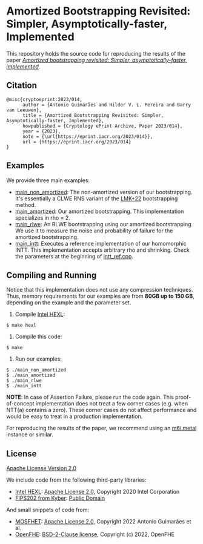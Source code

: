 # Amortized Bootstrapping Revisited: Simpler, Asymptotically-faster, Implemented

This repository holds the source code for reproducing the results of the paper *[Amortized bootstrapping revisited: Simpler, asymptotically-faster, implemented](https://eprint.iacr.org/2023/014)*.

## Citation

```
@misc{cryptoeprint:2023/014,
      author = {Antonio Guimarães and Hilder V. L. Pereira and Barry van Leeuwen},
      title = {Amortized Bootstrapping Revisited: Simpler, Asymptotically-faster, Implemented},
      howpublished = {Cryptology ePrint Archive, Paper 2023/014},
      year = {2023},
      note = {\url{https://eprint.iacr.org/2023/014}},
      url = {https://eprint.iacr.org/2023/014}
}
```

## Examples

We provide three main examples:

- [main_non_amortized](./main_non_amortized.cpp): The non-amortized version of our bootstrapping. It's essentially a CLWE RNS variant of the [LMK+22](https://eprint.iacr.org/2022/198.pdf) bootstrapping method.
- [main_amortized](./main_amortized.cpp): Our amortized bootstrapping. This implementation specializes in rho = 2.
- [main_rlwe](./main_rlwe.cpp): An RLWE bootstrapping using our amortized bootstrapping. We use it to measure the noise and probability of failure for the amortized bootstrapping. 
- [main_intt](./main_intt.cpp): Executes a reference implementation of our homomorphic INTT. This implementation accepts arbitrary rho and shrinking. Check the parameters at the beginning of [intt_ref.cpp](./src/intt_ref.cpp).

## Compiling and Running

Notice that this implementation does not use any compression techniques. Thus, memory requirements for our examples are from **80GB up to 150 GB**, depending on the example and the parameter set.

1. Compile [Intel HEXL](https://github.com/intel/hexl):
```console
$ make hexl
```
1. Compile this code:
```console
$ make
```
1. Run our examples:
```console
$ ./main_non_amortized
$ ./main_amortized
$ ./main_rlwe
$ ./main_intt
```
**NOTE**: In case of Assertion Failure, please run the code again. This proof-of-concept implementation does not treat a few corner cases (e.g. when NTT(a) contains a zero). These corner cases do not affect performance and would be easy to treat in a production implementation. 

For reproducing the results of the paper, we recommend using an [m6i.metal](https://instances.vantage.sh/aws/ec2/m6i.metal) instance or similar.

## License

[Apache License Version 2.0](./LICENSE)

We include code from the following third-party libraries:

- [Intel HEXL](https://github.com/intel/hexl): [Apache License 2.0](https://github.com/intel/hexl/blob/development/LICENSE), Copyright 2020 Intel Corporation
- [FIPS202 from Kyber](https://github.com/pq-crystals/kyber/blob/master/ref/fips202.c): [Public Domain](https://creativecommons.org/share-your-work/public-domain/cc0/)

And small snippets of code from:
- [MOSFHET](https://github.com/antoniocgj/MOSFHET): [Apache License 2.0](https://github.com/antoniocgj/MOSFHET/blob/main/LICENSE), Copyright 2022 Antonio Guimarães et al.
- [OpenFHE](https://github.com/openfheorg/openfhe-development): [BSD-2-Clause license](https://github.com/openfheorg/openfhe-development/blob/main/LICENSE), Copyright (c) 2022, OpenFHE
